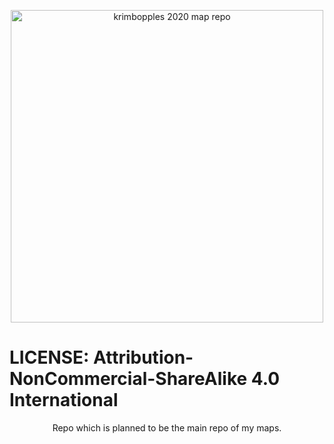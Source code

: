 <p align="center">
    <img width="500" src="https://github.com/user-attachments/assets/ba3e70d2-73dd-4a79-b0cf-520024c2a279" alt="krimbopples 2020 map repo">
</p>

#  LICENSE: Attribution-NonCommercial-ShareAlike 4.0 International

<p align="center">
    Repo which is planned to be the main repo of my maps.
</p>
